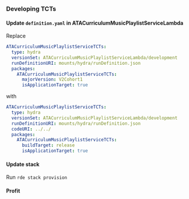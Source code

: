 ### Developing TCTs

#### Update `definition.yaml` in ATACurriculumMusicPlaylistServiceLambda
Replace
```yaml
ATACurriculumMusicPlaylistServiceTCTs:
  type: hydra
  versionSet: ATACurriculumMusicPlaylistServiceLambda/development
  runDefinitionURI: mounts/hydra/runDefinition.json
  packages:
    ATACurriculumMusicPlaylistServiceTCTs:
      majorVersion: V2Cohort1
      isApplicationTarget: true
```

with
```yaml
ATACurriculumMusicPlaylistServiceTCTs:
  type: hydra
  versionSet: ATACurriculumMusicPlaylistServiceLambda/development
  runDefinitionURI: mounts/hydra/runDefinition.json
  codeURI: ../../
  packages:
    ATACurriculumMusicPlaylistServiceTCTs:
      buildTarget: release
      isApplicationTarget: true
```

#### Update stack
Run `rde stack provision`

#### Profit
